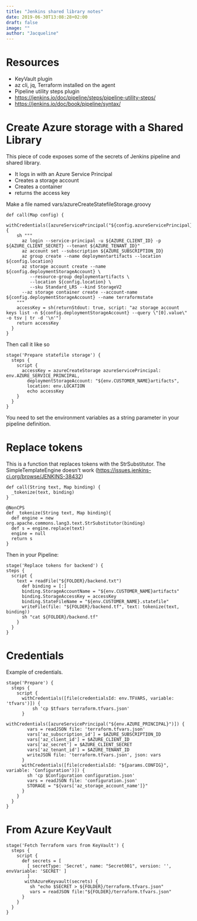 ```yaml
---
title: "Jenkins shared library notes"
date: 2019-06-30T13:08:28+02:00
draft: false
image: ""
author: "Jacqueline"
---
```

# Resources

* KeyVault plugin
* az cli, jq, Terraform installed on the agent
* Pipeline utility steps plugin
* https://jenkins.io/doc/pipeline/steps/pipeline-utility-steps/
* https://jenkins.io/doc/book/pipeline/syntax/


# Create Azure storage with a Shared Library

This piece of code exposes some of the secrets of Jenkins pipeline and shared library.

* It logs in with an Azure Service Principal
* Creates a storage account
* Creates a container
* returns the access key

Make a file named vars/azureCreateStatefileStorage.groovy

```
def call(Map config) {
  withCredentials([azureServicePrincipal("${config.azureServicePrincipal}")]) {
    sh """
      az login --service-principal -u ${AZURE_CLIENT_ID} -p ${AZURE_CLIENT_SECRET} --tenant ${AZURE_TENANT_ID}"
      az account set --subscription ${AZURE_SUBSCRIPTION_ID}
      az group create --name deploymentartifacts --location ${config.location}
      az storage account create --name ${config.deploymentStorageAccount} \
         --resource-group deploymentartifacts \
         --location ${config.location} \
         --sku Standard_LRS --kind StorageV2
      --az storage container create --account-name ${config.deploymentStorageAccount} --name terraformstate
    """
    accessKey = sh(returnStdout: true, script: "az storage account keys list -n ${config.deploymentStorageAccount} --query \"[0].value\" -o tsv | tr -d '\n'")
    return accessKey
  }   
}
```

Then call it like so

```
stage('Prepare statefile storage') {
  steps {
    script {
      accessKey = azureCreateStorage azureServicePrincipal: env.AZURE_SERVICE_PRINCIPAL,
        deploymentStorageAccount: "${env.CUSTOMER_NAME}artifacts",
        location: env.LOCATION
        echo accessKey
    }
  }
}
```

You need to set the environment variables as a string parameter in your pipeline definition.


# Replace tokens

This is a function that replaces tokens with the StrSubstitutor. The SimpleTemplateEngine doesn't work (https://issues.jenkins-ci.org/browse/JENKINS-38432)

```
def call(String text, Map binding) {
  _tokenize(text, binding)
}

@NonCPS
def _tokenize(String text, Map binding){
  def engine = new org.apache.commons.lang3.text.StrSubstitutor(binding)
  def s = engine.replace(text)
  engine = null
  return s
}
```

Then in your Pipeline:

```
stage('Replace tokens for backend') {
steps {
  script {
    text = readFile("${FOLDER}/backend.txt")
      def binding = [:]
      binding.StorageAccountName = "${env.CUSTOMER_NAME}artifacts"                         
      binding.StorageAccessKey = accessKey
      binding.StateFileName = "${env.CUSTOMER_NAME}.statefile"
      writeFile(file: "${FOLDER}/backend.tf", text: tokenize(text, binding))
      sh "cat ${FOLDER}/backend.tf"  
    }
  }
}
```


# Credentials

Example of credentials.

```
stage('Prepare') {
  steps {
    script {
      withCredentials([file(credentialsId: env.TFVARS, variable: 'tfvars')]) {
          sh 'cp $tfvars terraform.tfvars.json'
      }
      withCredentials([azureServicePrincipal("${env.AZURE_PRINCIPAL}")]) {
        vars = readJSON file: 'terraform.tfvars.json'
        vars['az_subscription_id'] = $AZURE_SUBSCRIPTION_ID
        vars['az_client_id'] = $AZURE_CLIENT_ID
        vars['az_secret'] = $AZURE_CLIENT_SECRET
        vars['az_tenant_id'] = $AZURE_TENANT_ID
        writeJSON file: 'terraform.tfvars.json', json: vars
      }
      withCredentials([file(credentialsId: "${params.CONFIG}", variable: 'Configuration')]) {
        sh 'cp $Configuration configuration.json'
        vars = readJSON file: 'configuration.json'
        STORAGE = "${vars['az_storage_account_name']}"
      }
    }
  }
}
```

# From Azure KeyVault

```
stage('Fetch Terraform vars from KeyVault') {
  steps {
    script {
      def secrets = [
        [ secretType: 'Secret', name: "Secret001", version: '', envVariable: 'SECRET' ]
        ]
       withAzureKeyvault(secrets) {
         sh "echo $SECRET > ${FOLDER}/terraform.tfvars.json"
         vars = readJSON file:"${FOLDER}/terraform.tfvars.json"
      }
    }
  }
}
```
